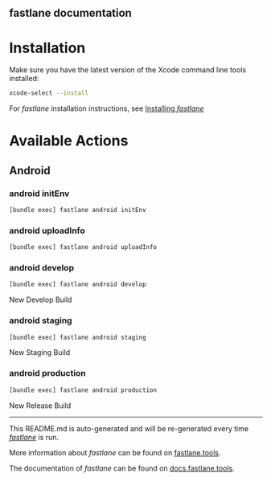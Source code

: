 fastlane documentation
----

# Installation

Make sure you have the latest version of the Xcode command line tools installed:

```sh
xcode-select --install
```

For _fastlane_ installation instructions, see [Installing _fastlane_](https://docs.fastlane.tools/#installing-fastlane)

# Available Actions

## Android

### android initEnv

```sh
[bundle exec] fastlane android initEnv
```



### android uploadInfo

```sh
[bundle exec] fastlane android uploadInfo
```



### android develop

```sh
[bundle exec] fastlane android develop
```

New Develop Build

### android staging

```sh
[bundle exec] fastlane android staging
```

New Staging Build

### android production

```sh
[bundle exec] fastlane android production
```

New Release Build

----

This README.md is auto-generated and will be re-generated every time [_fastlane_](https://fastlane.tools) is run.

More information about _fastlane_ can be found on [fastlane.tools](https://fastlane.tools).

The documentation of _fastlane_ can be found on [docs.fastlane.tools](https://docs.fastlane.tools).

